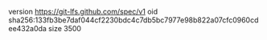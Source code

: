 version https://git-lfs.github.com/spec/v1
oid sha256:133fb3be7daf044cf2230bdc4c7db5bc7977e98b822a07cfc0960cdee432a0da
size 3500
